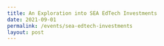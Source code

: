```yaml
---
title: An Exploration into SEA EdTech Investments
date: 2021-09-01
permalink: /events/sea-edtech-investments
layout: post
---
```

